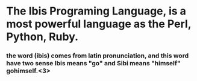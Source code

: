 # The Ibis Programing Language, is a most powerful language as the Perl, Python, Ruby. 

<h3>the word (ibis) comes from latin pronunciation, and this word have two sense 
Ibis means "go" and Sibi means "himself" gohimself.<3>
